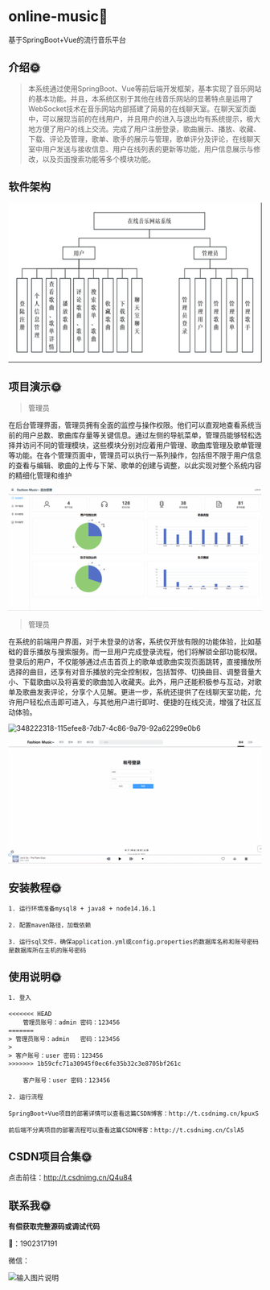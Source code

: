 # online-music🎂

基于SpringBoot+Vue的流行音乐平台

## 介绍🌞

> 本系统通过使用SpringBoot、Vue等前后端开发框架，基本实现了音乐网站的基本功能。并且，本系统区别于其他在线音乐网站的显著特点是运用了WebSocket技术在音乐网站内部搭建了简易的在线聊天室。在聊天室页面中，可以展现当前的在线用户，并且用户的进入与退出均有系统提示，极大地方便了用户的线上交流。完成了用户注册登录，歌曲展示、播放、收藏、下载、评论及管理，歌单、歌手的展示与管理，歌单评分及评论，在线聊天室中用户发送与接收信息、用户在线列表的更新等功能，用户信息展示与修改，以及页面搜索功能等多个模块功能。

## 软件架构

![image-20240830220917876](files/image-20240830220917876.png)

## 项目演示🌞

>  管理员

在后台管理界面，管理员拥有全面的监控与操作权限。他们可以直观地查看系统当前的用户总数、歌曲库存量等关键信息。通过左侧的导航菜单，管理员能够轻松选择并访问不同的管理模块，这些模块分别对应着用户管理、歌曲库管理及歌单管理等功能。在各个管理页面中，管理员可以执行一系列操作，包括但不限于用户信息的查看与编辑、歌曲的上传与下架、歌单的创建与调整，以此实现对整个系统内容的精细化管理和维护

![348217877-ff134d61-de09-4a41-983a-8a526336504b](files/348217877-ff134d61-de09-4a41-983a-8a526336504b.gif)



> 管理员

在系统的前端用户界面，对于未登录的访客，系统仅开放有限的功能体验，比如基础的音乐播放与搜索服务。而一旦用户完成登录流程，他们将解锁全部功能权限。登录后的用户，不仅能够通过点击首页上的歌单或歌曲实现页面跳转，直接播放所选择的曲目，还享有对音乐播放的完全控制权，包括暂停、切换曲目、调整音量大小、下载歌曲以及将喜爱的歌曲加入收藏夹。此外，用户还能积极参与互动，对歌单及歌曲发表评论，分享个人见解。更进一步，系统还提供了在线聊天室功能，允许用户轻松点击即可进入，与其他用户进行即时、便捷的在线交流，增强了社区互动体验。

![348222318-115efee8-7db7-4c86-9a79-92a62299e0b6](files/348222318-115efee8-7db7-4c86-9a79-92a62299e0b6.gif)

![348218245-8fcf6701-ba94-48b5-afcd-144e4d172547](files/348218245-8fcf6701-ba94-48b5-afcd-144e4d172547.gif)

## 安装教程🌞

```
1. 运行环境准备mysql8 + java8 + node14.16.1

2. 配置maven路径，加载依赖

3. 运行sql文件，确保application.yml或config.properties的数据库名称和账号密码是数据库所在主机的账号密码
```



## 使用说明🌞

```
1. 登入

<<<<<<< HEAD
    管理员账号：admin 密码：123456
=======
> 管理员账号：admin	密码：123456
>
> 客户账号：user	密码：123456
>>>>>>> 1b59cfc71a30945f0ec6fe35b32c3e8705bf261c

    客户账号：user 密码：123456
  
2. 运行流程

SpringBoot+Vue项目的部署详情可以查看这篇CSDN博客：http://t.csdnimg.cn/kpuxS

前后端不分离项目的部署流程可以查看这篇CSDN博客：http://t.csdnimg.cn/CslA5
```



## CSDN项目合集🌞

点击前往：http://t.csdnimg.cn/Q4u84



## 联系我🌞

**有偿获取完整源码或调试代码**

🐧：1902317191

微信：



![输入图片说明](https://gitee.com/luooin/liulangdongwujiuzhu/raw/main/files/image3.png)
